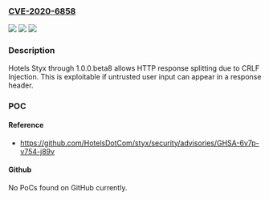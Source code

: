 ### [CVE-2020-6858](https://cve.mitre.org/cgi-bin/cvename.cgi?name=CVE-2020-6858)
![](https://img.shields.io/static/v1?label=Product&message=n%2Fa&color=blue)
![](https://img.shields.io/static/v1?label=Version&message=n%2Fa&color=blue)
![](https://img.shields.io/static/v1?label=Vulnerability&message=n%2Fa&color=brighgreen)

### Description

Hotels Styx through 1.0.0.beta8 allows HTTP response splitting due to CRLF Injection. This is exploitable if untrusted user input can appear in a response header.

### POC

#### Reference
- https://github.com/HotelsDotCom/styx/security/advisories/GHSA-6v7p-v754-j89v

#### Github
No PoCs found on GitHub currently.

